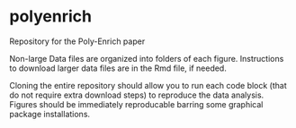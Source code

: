 # polyenrich
Repository for the Poly-Enrich paper

Non-large Data files are organized into folders of each figure. Instructions to download larger data files are in the Rmd file, if needed.

Cloning the entire repository should allow you to run each code block (that do not require extra download steps) to reproduce the data analysis. Figures should be immediately reproducable barring some graphical package installations.
